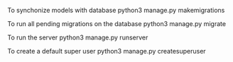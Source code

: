 To synchonize models with database
python3 manage.py makemigrations

To run all pending migrations on the database
python3 manage.py migrate

To run the server
python3 manage.py runserver

To create a default super user
python3 manage.py createsuperuser
